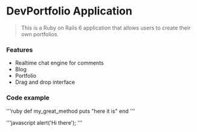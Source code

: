 # DevPortfolio Application

> This is a Ruby on Rails 6 application that allows users to create their own portfolios.

### Features

- Realtime chat engine for comments
- Blog
- Portfolio
- Drag and drop interface

### Code example

'''ruby
def my_great_method
	puts "here it is"
end
'''

'''javascript
alert('Hi there');
'''